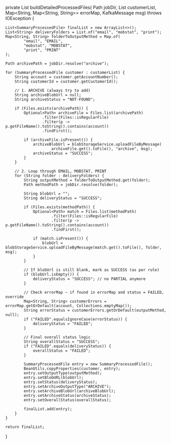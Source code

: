 private List<SummaryProcessedFile> buildDetailedProcessedFiles(
        Path jobDir,
        List<SummaryProcessedFile> customerList,
        Map<String, Map<String, String>> errorMap,
        KafkaMessage msg) throws IOException {

    List<SummaryProcessedFile> finalList = new ArrayList<>();
    List<String> deliveryFolders = List.of("email", "mobstat", "print");
    Map<String, String> folderToOutputMethod = Map.of(
            "email", "EMAIL",
            "mobstat", "MOBSTAT",
            "print", "PRINT"
    );

    Path archivePath = jobDir.resolve("archive");

    for (SummaryProcessedFile customer : customerList) {
        String account = customer.getAccountNumber();
        String customerId = customer.getCustomerId();

        // 1. ARCHIVE (always try to add)
        String archiveBlobUrl = null;
        String archiveStatus = "NOT-FOUND";

        if (Files.exists(archivePath)) {
            Optional<Path> archiveFile = Files.list(archivePath)
                    .filter(Files::isRegularFile)
                    .filter(p -> p.getFileName().toString().contains(account))
                    .findFirst();

            if (archiveFile.isPresent()) {
                archiveBlobUrl = blobStorageService.uploadFileByMessage(
                        archiveFile.get().toFile(), "archive", msg);
                archiveStatus = "SUCCESS";
            }
        }

        // 2. Loop through EMAIL, MOBSTAT, PRINT
        for (String folder : deliveryFolders) {
            String outputMethod = folderToOutputMethod.get(folder);
            Path methodPath = jobDir.resolve(folder);

            String blobUrl = "";
            String deliveryStatus = "SUCCESS";

            if (Files.exists(methodPath)) {
                Optional<Path> match = Files.list(methodPath)
                        .filter(Files::isRegularFile)
                        .filter(p -> p.getFileName().toString().contains(account))
                        .findFirst();

                if (match.isPresent()) {
                    blobUrl = blobStorageService.uploadFileByMessage(match.get().toFile(), folder, msg);
                }
            }

            // If blobUrl is still blank, mark as SUCCESS (as per rule)
            if (blobUrl.isEmpty()) {
                deliveryStatus = "SUCCESS"; // no PARTIAL anymore
            }

            // Check errorMap — if found in errorMap and status = FAILED, override
            Map<String, String> customerErrors = errorMap.getOrDefault(account, Collections.emptyMap());
            String errorStatus = customerErrors.getOrDefault(outputMethod, null);
            if ("FAILED".equalsIgnoreCase(errorStatus)) {
                deliveryStatus = "FAILED";
            }

            // Final overall status logic
            String overallStatus = "SUCCESS";
            if ("FAILED".equals(deliveryStatus)) {
                overallStatus = "FAILED";
            }

            SummaryProcessedFile entry = new SummaryProcessedFile();
            BeanUtils.copyProperties(customer, entry);
            entry.setOutputType(outputMethod);
            entry.setBlobURL(blobUrl);
            entry.setStatus(deliveryStatus);
            entry.setArchiveOutputType("ARCHIVE");
            entry.setArchiveBlobUrl(archiveBlobUrl);
            entry.setArchiveStatus(archiveStatus);
            entry.setOverallStatus(overallStatus);

            finalList.add(entry);
        }
    }

    return finalList;
}

